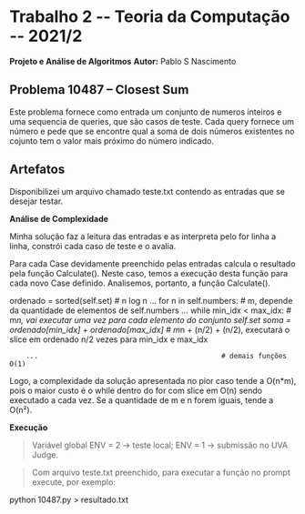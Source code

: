 # Trabalho 2 -- Teoria da Computação -- 2021/2

**Projeto e Análise de Algoritmos**
**Autor:** Pablo S Nascimento

## Problema 10487 – Closest Sum

Este problema fornece como entrada um conjunto de numeros inteiros e uma sequencia de queries, que são casos de teste. Cada query fornece um número e pede que se encontre qual a soma de dois números existentes no cojunto tem o valor mais próximo do número indicado.

## Artefatos

Disponibilizei um arquivo chamado teste.txt contendo as entradas que se desejar testar.

**Análise de Complexidade**

Minha solução faz a leitura das entradas e as interpreta pelo for linha a linha, constrói cada caso de teste e o avalia. 

Para cada Case devidamente preenchido pelas entradas calcula o resultado pela função Calculate(). Neste caso, temos a execução desta função para cada novo Case definido. Analisemos, portanto, a função Calculate().

ordenado = sorted(self.set)                             # n log n
...
for n in self.numbers:                                  # m, depende da quantidade de elementos de self.numbers
    ...
    while min_idx < max_idx:                            # m*n, vai executar uma vez para cada elemento do conjunto self.set
        soma = ordenado[min_idx] + ordenado[max_idx]    # m*n + (n/2) + (n/2),  executará o slice em ordenado n/2 vezes para min_idx e max_idx

        ...                                             # demais funções O(1)

Logo, a complexidade da solução apresentada no pior caso tende a O(n*m), pois o maior custo é o while dentro do for com slice em O(n) sendo executado a cada vez. Se a quantidade de m e n forem iguais, tende a O(n²).

**Execução**
> Variável global ENV = 2 -> teste local; ENV = 1 -> submissão no UVA Judge.

> Com arquivo teste.txt preenchido, para executar a função no prompt execute, por exemplo:

python 10487.py > resultado.txt
